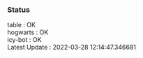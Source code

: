 ### Status


table : OK  
hogwarts : OK  
icy-bot : OK  
Latest Update : 2022-03-28 12:14:47.346681
